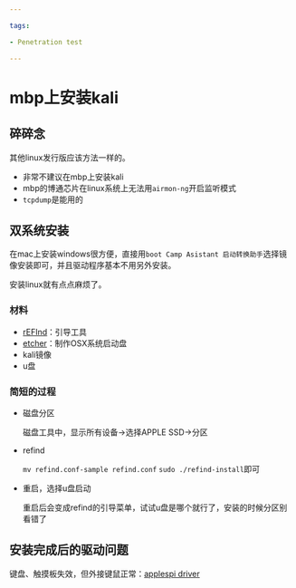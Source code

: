 ```yaml
---

tags:

- Penetration test

---
```


# mbp上安装kali

## 碎碎念

其他linux发行版应该方法一样的。

- 非常不建议在mbp上安装kali
- mbp的博通芯片在linux系统上无法用`airmon-ng`开启监听模式
- `tcpdump`是能用的

## 双系统安装

在mac上安装windows很方便，直接用`boot Camp Asistant 启动转换助手`选择镜像安装即可，并且驱动程序基本不用另外安装。

安装linux就有点点麻烦了。

### 材料

- [rEFInd](http://www.rodsbooks.com/refind/getting.html)：引导工具
- [etcher](https://etcher.io)：制作OSX系统启动盘
- kali镜像
- u盘

### 简短的过程

- 磁盘分区

    磁盘工具中，显示所有设备->选择APPLE SSD->分区

- refind

    `mv refind.conf-sample refind.conf`
    `sudo ./refind-install`即可

- 重启，选择u盘启动

    重启后会变成refind的引导菜单，试试u盘是哪个就行了，安装的时候分区别看错了

## 安装完成后的驱动问题

键盘、触摸板失效，但外接键鼠正常：[applespi driver](https://github.com/cb22/macbook12-spi-driver)
